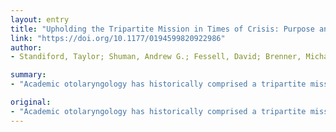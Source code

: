 ```yaml
---
layout: entry
title: "Upholding the Tripartite Mission in Times of Crisis: Purpose and Perseverance in the COVID-19 Pandemic"
link: "https://doi.org/10.1177/0194599820922986"
author:
- Standiford, Taylor; Shuman, Andrew G.; Fessell, David; Brenner, Michael J.; Bradford, Carol R.

summary:
- "Academic otolaryngology has historically comprised a tripartite mission of research, education, and clinical care. The mission is greatly strained by the COVID-19 pandemic. Research laboratories are fallow, surgical cases are deferred, and clerkships are canceled. Paragons strike notes of hope, inspiring us to persevere and serve, he says."

original:
- "Academic otolaryngology has historically comprised a tripartite mission of research, education, and clinical care. This mission is greatly strained by the COVID-19 pandemic. Research laboratories are fallow, surgical cases are deferred, and clerkships are canceled. Otolaryngologists are adapting to new circumstances ranging from virtual patient care to urgent procedures in protective gear to deployment to provisional field hospitals. Amid these operational challenges, the specialty is demonstrating extraordinary resilience and grit, discovering new ways to serve learners, colleagues, and communities. Statements from leaders in otolaryngology reveal selfless acts and purposefulness. Necessity has spurred innovation in education, science, and novel models of care. Paragons strike notes of hope, inspiring us to persevere and serve. This commentary explores the present challenges and offers a vision for upholding the academic mission."
---
```


